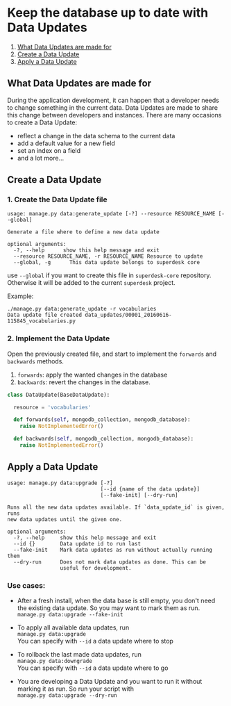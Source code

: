 # Keep the database up to date with Data Updates

1. [What Data Updates are made for](#what-data-updates-are-made-for)  
1. [Create a Data Update](#create-a-data-update)  
1. [Apply a Data Update](#apply-a-data-update)

## What Data Updates are made for

During the application development, it can happen that a developer needs to change something in the current data.
Data Updates are made to share this change between developers and instances.
There are many occasions to create a Data Update:

- reflect a change in the data schema to the current data
- add a default value for a new field
- set an index on a field
- and a lot more...

## Create a Data Update

### 1. Create the Data Update file

```
usage: manage.py data:generate_update [-?] --resource RESOURCE_NAME [--global]

Generate a file where to define a new data update

optional arguments:
  -?, --help      show this help message and exit
  --resource RESOURCE_NAME, -r RESOURCE_NAME Resource to update
  --global, -g      This data update belongs to superdesk core

```

use `--global` if you want to create this file in `superdesk-core` repository. Otherwise it will be added to the current `superdesk` project.

Example:
```
./manage.py data:generate_update -r vocabularies
Data update file created data_updates/00001_20160616-115845_vocabularies.py
```

### 2. Implement the Data Update

Open the previously created file, and start to implement the `forwards` and `backwards` methods.

1. `forwards`: apply the wanted changes in the database
1. `backwards`: revert the changes in the database.


```python
class DataUpdate(BaseDataUpdate):

  resource = 'vocabularies'

  def forwards(self, mongodb_collection, mongodb_database):
    raise NotImplementedError()

  def backwards(self, mongodb_collection, mongodb_database):
    raise NotImplementedError()
```


## Apply a Data Update

```
usage: manage.py data:upgrade [-?]
                              [--id {name of the data update}]
                              [--fake-init] [--dry-run]

Runs all the new data updates available. If `data_update_id` is given, runs
new data updates until the given one.

optional arguments:
  -?, --help     show this help message and exit
  --id {}        Data update id to run last
  --fake-init    Mark data updates as run without actually running them
  --dry-run      Does not mark data updates as done. This can be
                 useful for development.
```

### Use cases:

- After a fresh install, when the data base is still empty, you don't need the existing data update. So you may want to mark them as run.  
`manage.py data:upgrade --fake-init`

- To apply all available data updates, run  
`manage.py data:upgrade`  
You can specify with `--id` a data update where to stop

- To rollback the last made data updates, run  
`manage.py data:downgrade`  
You can specify with `--id` a data update where to go

- You are developing a Data Update and you want to run it without marking it as run. So run your script with  
`manage.py data:upgrade --dry-run`  
